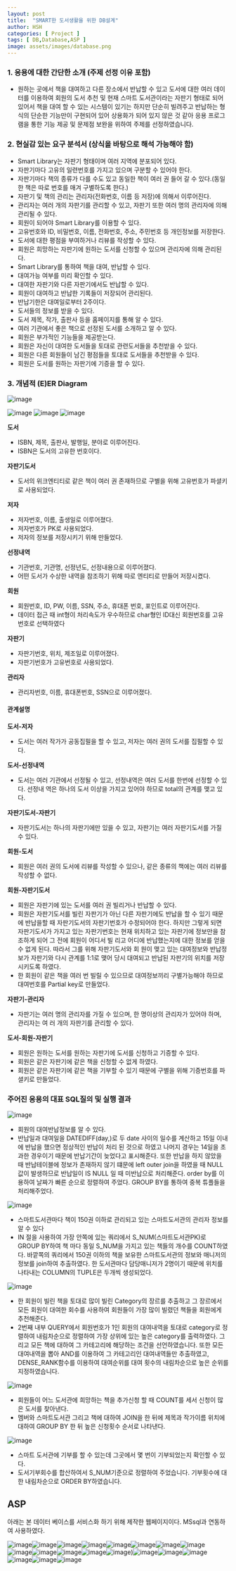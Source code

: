 ```yaml
---
layout: post
title:  "SMART한 도서생활을 위한 DB설계"
author: HSH
categories: [ Project ]
tags: [ DB,Database,ASP ]
image: assets/images/database.png
---
```

### 1. 응용에 대한 간단한 소개 (주제 선정 이유 포함)
  - 원하는 곳에서 책을 대여하고 다른 장소에서 반납할 수 있고 도서에 대한 여러 데이터를 이용하여 회원의 도서 추천 및 현재 스마트 도서관이라는 자판기 형태로 되어있어서 책을 대여 할 수 있는 시스템이 있기는 하지만 단순히 빌려주고 반납하는 형식의 단순한 기능만이 구현되어 있어 상용화가 되어 있지 않은 것 같아 응용 프로그램을 통한 기능 제공 및 문제점 보완을 위하여 주제를 선정하였습니다.

### 2. 현실감 있는 요구 분석서 (상식을 바탕으로 해석 가능해야 함)
- Smart Library는 자판기 형태이며 여러 지역에 분포되어 있다.
- 자판기마다 고유의 일련번호를 가지고 있으며 구분할 수 있어야 한다.
- 자판기마다 책의 종류가 다를 수도 있고 동일한 책이 여러 권 들어 갈 수 있다.(동일한 책은 따로 번호를 매겨 구별하도록 한다.)
- 자판기 및 책의 관리는 관리자(전화번호, 이름 등 저장)에 의해서 이루어진다.
- 관리자는 여러 개의 자판기를 관리할 수 있고, 자판기 또한 여러 명의 관리자에 의해 관리될 수 있다.
- 회원이 되어야 Smart Library를 이용할 수 있다.
- 고유번호와 ID, 비밀번호, 이름, 전화번호, 주소, 주민번호 등 개인정보를 저장한다.
- 도서에 대한 평점을 부여하거나 리뷰를 작성할 수 있다.
- 회원은 희망하는 자판기에 원하는 도서를 신청할 수 있으며 관리자에 의해 관리된다.
- Smart Library를 통하여 책을 대여, 반납할 수 있다.
- 대여가능 여부를 미리 확인할 수 있다.
- 대여한 자판기와 다른 자판기에서도 반납할 수 있다.
- 회원이 대여하고 반납한 기록들이 저장되어 관리된다.
- 반납기한은 대여일로부터 2주이다.
- 도서들의 정보를 받을 수 있다.
- 도서 제목, 작가, 출판사 등을 홈페이지를 통해 알 수 있다.
- 여러 기관에서 좋은 책으로 선정된 도서를 소개하고 알 수 있다.
- 회원은 부가적인 기능들을 제공받는다.
- 회원은 자신이 대여한 도서들을 토대로 관련도서들을 추천받을 수 있다.
- 회원은 다른 회원들이 남긴 평점들을 토대로 도서들을 추천받을 수 있다.
- 회원은 도서를 원하는 자판기에 기증을 할 수 있다.

### 3. 개념적 (E)ER Diagram
 ![image](../assets/images/project/Database/diagram.png)

 ![image](../assets/images/project/Database/1.png)
 ![image](../assets/images/project/Database/2.png)
 ![image](../assets/images/project/Database/3.png)

**도서**
- ISBN, 제목, 출판사, 발행일, 분야로 이루어진다.
- ISBN은 도서의 고유한 번호이다.

**자판기도서**
- 도서의 위크엔티티로 같은 책이 여러 권 존재하므로 구별을 위해 고유번호가 파셜키로 사용되었다.

**저자**
- 저자번호, 이름, 출생일로 이루어졌다.
- 저자번호가 PK로 사용되었다.
- 저자의 정보를 저장시키기 위해 만들었다.

**선정내역**
- 기관번호, 기관명, 선정년도, 선정내용으로 이루어졌다.
- 어떤 도서가 수상한 내역을 참조하기 위해 따로 엔티티로 만들어 저장시켰다.

**회원**
- 회원번호, ID, PW, 이름, SSN, 주소, 휴대폰 번호, 포인트로 이루어진다.
- 데이터 접근 때 int형이 처리속도가 우수하므로 char형인 ID대신 회원번호를 고유번호로 선택하였다

**자판기**
- 자판기번호, 위치, 제조일로 이루어졌다.
- 자판기번호가 고유번호로 사용되었다.

**관리자**
- 관리자번호, 이름, 휴대폰번호, SSN으로 이루어졌다.


#### 관계설명

**도서-저자**
- 도서는 여러 작가가 공동집필을 할 수 있고, 저자는 여러 권의 도서를 집필할 수 있다.

**도서-선정내역**
- 도서는 여러 기관에서 선정될 수 있고, 선정내역은 여러 도서를 한번에 선정할 수 있다. 선정내	역은 하나의 도서 이상을 가지고 있어야 하므로 total의 관계를 맺고 있다.

**자판기도서-자판기**
- 자판기도서는 하나의 자판기에만 있을 수 있고, 자판기는 여러 자판기도서를 가질 수 있다.

**회원-도서**
- 회원은 여러 권의 도서에 리뷰를 작성할 수 있으나, 같은 종류의 책에는 여러 리뷰를 작성할 수 없다.

**회원-자판기도서**
- 회원은 자판기에 있는 도서를 여러 권 빌리거나 반납할 수 있다.
- 회원은 자판기도서를 빌린 자판기가 아닌 다른 자판기에도 반납을 할 수 있기 때문에 반납을할 때 자판기도서의 자판기번호가 수정되어야 한다. 하지만 그렇게 되면 자판기도서가 가지고 있는 자판기번호는 현재 위치하고 있는 자판기에 정보만을 참조하게 되어 그 전에 회원이 어디서 빌	리고 어디에 반납했는지에 대한 정보를 얻을 수 없게 된다. 따라서 그를 위해 자판기도서와 회	원이 맺고 있는 대여정보와 반납정보가 자판기와 다시 관계를 1:1로 맺어 당시 대여되고 반납된 자판기의 위치를 저장시키도록 하였다.
- 한 회원이 같은 책을 여러 번 빌릴 수 있으므로 대여정보끼리 구별가능해야 하므로 대여번호를 Partial key로 만들었다.

**자판기-관리자**
- 자판기는 여러 명의 관리자를 가질 수 있으며, 한 명이상의 관리자가 있어야 하며, 관리자는 여	러 개의 자판기를 관리할 수 있다.

**도서-회원-자판기**
- 회원은 원하는 도서를 원하는 자판기에 도서를 신청하고 기증할 수 있다.
- 회원은 같은 자판기에 같은 책을 신청할 수 없게 하였다.
- 회원은 같은 자판기에 같은 책을 기부할 수 있기 때문에 구별을 위해 기증번호를 파셜키로 만들었다.


### 주어진 응용의 대표 SQL질의 및 실행 결과

 ![image](../assets/images/project/Database/SQL1.png)

- 회원의 대여반납정보를 알 수 있다.
- 반납일과 대여일을 DATEDIFF(day,)로 두 date 사이의 일수를 계산하고 15일 이내에 반납을 했으면 정상적인 반납이 처리 된 것으로 하였고 나머지 경우는 14일을 초과한 경우이기 때문에 반납기간이 늦었다고 표시해준다. 또한 반납을 하지 않았을 때 반납테이블에 정보가 존재하지 않기 떄문에 left outer join을 하였을 때 NULL 값이 발생하므로 반납일이 IS NULL 일 때 미반납으로 처리해준다. order by를 이용하여 날짜가 빠른 순으로 정렬하여 주었다. GROUP BY를 통하여 중복 튜플들을 처리해주었다.

 ![image](../assets/images/project/Database/SQL2.png)

- 스마트도서관마다 책이 150권 이하로 관리되고 있는 스마트도서관의 관리자 정보를 알 수 있다
- IN 절을 사용하여 가장 안쪽에 있는 쿼리에서 S_NUM(스마트도서관PK)로 GROUP BY하여 책 마다 동일 S_NUM을 가지고 있는 책들의 개수를 COUNT하였다. 바깥쪽의 쿼리에서 150권 이하의 책을 보유한 스마트도서관의 정보와 매니저의 정보를 join하여 추출하였다. 한 도서관마다 담당매니저가 2명이기 때문에 위치를 나타내는 COLUMN의 TUPLE은 두개씩 생성되었다.


 ![image](../assets/images/project/Database/SQL3.png)

- 한 회원이 빌린 책을 토대로 많이 빌린 Category의 장르를 추출하고 그 장르에서 모든 회원이 대여한 회수를 사용하여 회원들이 가장 많이 빌렸던 책들을 회원에게 추천해준다.
- 2번째 내부 QUERY에서 회원번호가 1인 회원의 대여내역을 토대로 category로 정렬하여 내림차순으로 정렬하여 가장 상위에 있는 높은 category를 출력하였다. 그리고 모든 책에 대하여 그 카테고리에 해당하는 조건을 선언하였습니다. 또한 모든 대여내역을 뽑아 AND를 이용하여 그 카테고리인 대여내역들만 추출하였고, DENSE_RANK함수를 이용하여 대여순위를 대여 횟수의 내림차순으로 높은 순위를 지정하였습니다.

 ![image](../assets/images/project/Database/SQL4.png)

- 회원들이 어느 도서관에 희망하는 책을 추가신청 할 때 COUNT를 세서 신청이 많은 도서를 찾아낸다. 	
- 멤버와 스마트도서관 그리고 책에 대하여 JOIN을 한 뒤에 제목과 작가이름 위치에 대하여 GROUP BY 한 뒤 높은 신청횟수 순서로 나타낸다.

 ![image](../assets/images/project/Database/SQL5.png)

- 스마트 도서관에 기부를 할 수 있는데 그곳에서 몇 번이 기부되었는지 확인할 수 있다.
- 도서기부회수를 합산하여서 S_NUM기준으로 정렬하여 주었습니다. 기부횟수에 대한 내림차순으로 ORDER BY하였습니다.


## ASP
아래는 본 데이터 베이스를 서비스화 하기 위해 제작한 웹페이지이다.
MSsql과 연동하여 사용하였다.

![image](../assets/images/project/Database/ASP1.png)![image](../assets/images/project/Database/ASP2.png)![image](../assets/images/project/Database/ASP3.png)![image](../assets/images/project/Database/ASP4.png)![image](../assets/images/project/Database/ASP5.png)![image](../assets/images/project/Database/ASP6.png)![image](../assets/images/project/Database/ASP7.png)![image](../assets/images/project/Database/ASP8.png)![image](../assets/images/project/Database/ASP9.png)![image](../assets/images/project/Database/ASP10.png)![image](../assets/images/project/Database/ASP11.png)![image](../assets/images/project/Database/ASP12.png)![image](../assets/images/project/Database/ASP13.png))![image](../assets/images/project/Database/ASP15.png)![image](../assets/images/project/Database/ASP16.png)![image](../assets/images/project/Database/ASP17.png)![image](../assets/images/project/Database/ASP18.png)![image](../assets/images/project/Database/ASP19.png)![image](../assets/images/project/Database/ASP20.png)

